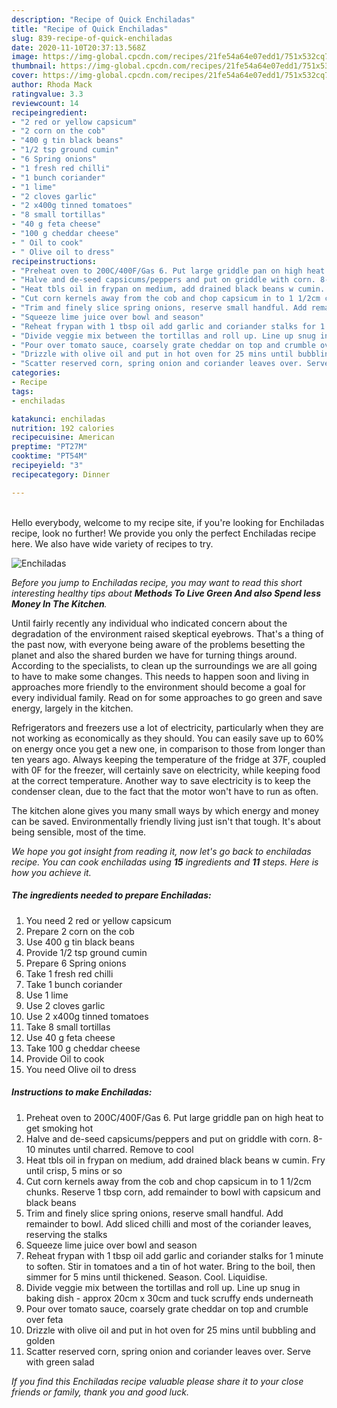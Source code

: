 ```yaml
---
description: "Recipe of Quick Enchiladas"
title: "Recipe of Quick Enchiladas"
slug: 839-recipe-of-quick-enchiladas
date: 2020-11-10T20:37:13.568Z
image: https://img-global.cpcdn.com/recipes/21fe54a64e07edd1/751x532cq70/enchiladas-recipe-main-photo.jpg
thumbnail: https://img-global.cpcdn.com/recipes/21fe54a64e07edd1/751x532cq70/enchiladas-recipe-main-photo.jpg
cover: https://img-global.cpcdn.com/recipes/21fe54a64e07edd1/751x532cq70/enchiladas-recipe-main-photo.jpg
author: Rhoda Mack
ratingvalue: 3.3
reviewcount: 14
recipeingredient:
- "2 red or yellow capsicum"
- "2 corn on the cob"
- "400 g tin black beans"
- "1/2 tsp ground cumin"
- "6 Spring onions"
- "1 fresh red chilli"
- "1 bunch coriander"
- "1 lime"
- "2 cloves garlic"
- "2 x400g tinned tomatoes"
- "8 small tortillas"
- "40 g feta cheese"
- "100 g cheddar cheese"
- " Oil to cook"
- " Olive oil to dress"
recipeinstructions:
- "Preheat oven to 200C/400F/Gas 6. Put large griddle pan on high heat to get smoking hot"
- "Halve and de-seed capsicums/peppers and put on griddle with corn. 8-10 minutes until charred. Remove to cool"
- "Heat tbls oil in frypan on medium, add drained black beans w cumin. Fry until crisp, 5 mins or so"
- "Cut corn kernels away from the cob and chop capsicum in to 1 1/2cm chunks. Reserve 1 tbsp corn, add remainder to bowl with capsicum and black beans"
- "Trim and finely slice spring onions, reserve small handful. Add remainder to bowl. Add sliced chilli and most of the coriander leaves, reserving the stalks"
- "Squeeze lime juice over bowl and season"
- "Reheat frypan with 1 tbsp oil add garlic and coriander stalks for 1 minute to soften. Stir in tomatoes and a tin of hot water. Bring to the boil, then simmer for 5 mins until thickened. Season. Cool. Liquidise."
- "Divide veggie mix between the tortillas and roll up. Line up snug in baking dish - approx 20cm x 30cm and tuck scruffy ends underneath"
- "Pour over tomato sauce, coarsely grate cheddar on top and crumble over feta"
- "Drizzle with olive oil and put in hot oven for 25 mins until bubbling and golden"
- "Scatter reserved corn, spring onion and coriander leaves over. Serve with green salad"
categories:
- Recipe
tags:
- enchiladas

katakunci: enchiladas 
nutrition: 192 calories
recipecuisine: American
preptime: "PT27M"
cooktime: "PT54M"
recipeyield: "3"
recipecategory: Dinner

---
```

<br>
Hello everybody, welcome to my recipe site, if you're looking for Enchiladas recipe, look no further! We provide you only the perfect Enchiladas recipe here. We also have wide variety of recipes to try.
<br>


![Enchiladas](https://img-global.cpcdn.com/recipes/21fe54a64e07edd1/751x532cq70/enchiladas-recipe-main-photo.jpg)

<i>Before you jump to Enchiladas recipe, you may want to read this short interesting healthy tips about 
<strong>Methods To Live Green And also Spend less Money In The Kitchen</strong>.</i>
</br>

Until fairly recently any individual who indicated concern about the degradation of the environment raised skeptical eyebrows. That's a thing of the past now, with everyone being aware of the problems besetting the planet and also the shared burden we have for turning things around. According to the specialists, to clean up the surroundings we are all going to have to make some changes. This needs to happen soon and living in approaches more friendly to the environment should become a goal for every individual family. Read on for some approaches to go green and save energy, largely in the kitchen.

Refrigerators and freezers use a lot of electricity, particularly when they are not working as economically as they should. You can easily save up to 60% on energy once you get a new one, in comparison to those from longer than ten years ago. Always keeping the temperature of the fridge at 37F, coupled with 0F for the freezer, will certainly save on electricity, while keeping food at the correct temperature. Another way to save electricity is to keep the condenser clean, due to the fact that the motor won't have to run as often.

The kitchen alone gives you many small ways by which energy and money can be saved. Environmentally friendly living just isn't that tough. It's about being sensible, most of the time.


<i>We hope you got insight from reading it, now let's go back to enchiladas recipe. You can cook enchiladas using <strong>15</strong> ingredients and <strong>11</strong> steps. Here is how you achieve it.
</i>

##### The ingredients needed to prepare Enchiladas:

1. You need 2 red or yellow capsicum
1. Prepare 2 corn on the cob
1. Use 400 g tin black beans
1. Provide 1/2 tsp ground cumin
1. Prepare 6 Spring onions
1. Take 1 fresh red chilli
1. Take 1 bunch coriander
1. Use 1 lime
1. Use 2 cloves garlic
1. Use 2 x400g tinned tomatoes
1. Take 8 small tortillas
1. Use 40 g feta cheese
1. Take 100 g cheddar cheese
1. Provide  Oil to cook
1. You need  Olive oil to dress


##### Instructions to make Enchiladas:

1. Preheat oven to 200C/400F/Gas 6. Put large griddle pan on high heat to get smoking hot
1. Halve and de-seed capsicums/peppers and put on griddle with corn. 8-10 minutes until charred. Remove to cool
1. Heat tbls oil in frypan on medium, add drained black beans w cumin. Fry until crisp, 5 mins or so
1. Cut corn kernels away from the cob and chop capsicum in to 1 1/2cm chunks. Reserve 1 tbsp corn, add remainder to bowl with capsicum and black beans
1. Trim and finely slice spring onions, reserve small handful. Add remainder to bowl. Add sliced chilli and most of the coriander leaves, reserving the stalks
1. Squeeze lime juice over bowl and season
1. Reheat frypan with 1 tbsp oil add garlic and coriander stalks for 1 minute to soften. Stir in tomatoes and a tin of hot water. Bring to the boil, then simmer for 5 mins until thickened. Season. Cool. Liquidise.
1. Divide veggie mix between the tortillas and roll up. Line up snug in baking dish - approx 20cm x 30cm and tuck scruffy ends underneath
1. Pour over tomato sauce, coarsely grate cheddar on top and crumble over feta
1. Drizzle with olive oil and put in hot oven for 25 mins until bubbling and golden
1. Scatter reserved corn, spring onion and coriander leaves over. Serve with green salad


<i>If you find this Enchiladas recipe valuable please share it to your close friends or family, thank you and good luck.</i>
